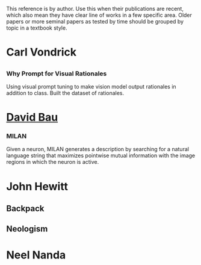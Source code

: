 This reference is by author. Use this when their publications are recent, which also mean they have clear line of works in a few specific area. Older papers or more seminal papers as tested by time should be grouped by topic in a textbook style. 




# Carl Vondrick
## 
### Why Prompt for Visual Rationales
Using visual prompt tuning to make vision model output rationales in addition to class. Built the dataset of rationales.







# [David Bau](http://davidbau.com/about/david_bau.html)

### MILAN
Given a neuron, MILAN generates a description by searching for a natural language string that maximizes pointwise mutual information with the image regions in which the neuron is active.


# John Hewitt
## Backpack

## Neologism


# Neel Nanda

